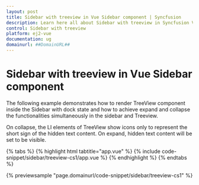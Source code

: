 ```yaml
---
layout: post
title: Sidebar with treeview in Vue Sidebar component | Syncfusion
description: Learn here all about Sidebar with treeview in Syncfusion Vue Sidebar component of Syncfusion Essential JS 2 and more.
control: Sidebar with treeview 
platform: ej2-vue
documentation: ug
domainurl: ##DomainURL##
---
```


# Sidebar with treeview in Vue Sidebar component

The following example demonstrates how to render TreeView component inside the Sidebar with dock state and how to achieve expand and collapse the functionalities simultaneously in the sidebar and Treeview.

On collapse, the LI elements of TreeView show icons only to represent the short sign of the hidden text content. On expand, hidden text content will be set to be visible.

{% tabs %}
{% highlight html tabtitle="app.vue" %}
{% include code-snippet/sidebar/treeview-cs1/app.vue %}
{% endhighlight %}
{% endtabs %}
        
{% previewsample "page.domainurl/code-snippet/sidebar/treeview-cs1" %}